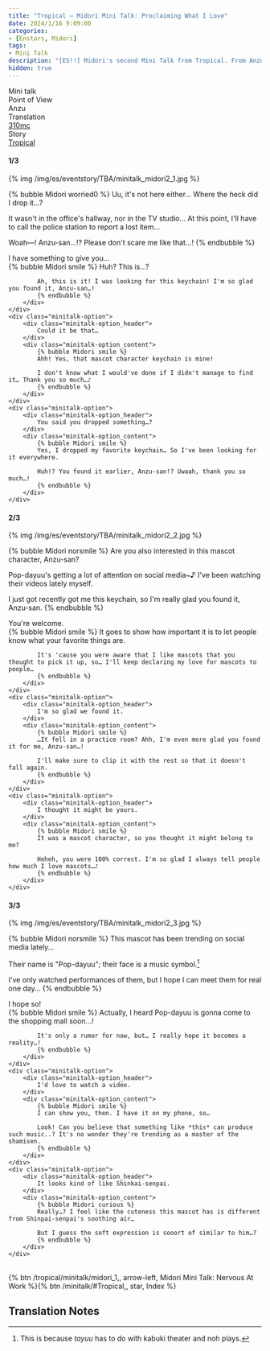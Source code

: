 ```yaml
---
title: "Tropical – Midori Mini Talk: Proclaiming What I Love"
date: 2024/1/16 9:09:00
categories:
- [Enstars, Midori]
tags:
- Mini Talk
description: "[ES!!] Midori's second Mini Talk from Tropical. From Anzu's POV."
hidden: true
---
```

<div class="three-wrapper" style="--storyColor:#965e7d;--storyColor-rgb:150,94,125;--storyColor-h:326.8;--storyColor-s: 23%;--storyColor-l:47.8%;">
    <div class="info-area">
        <div class="info">
            <div class="info-item characters">
                <div class="label">
                    Mini talk
                </div>
                <div class="value">
								<a href="/categories/Enstars/Midori" character="Midori"></a>
                </div>
            </div>
            <div class="info-item one">
                <div class="label">
                    Point of View
                </div>
                <div class="value">
                    Anzu
                </div>
            </div>
            <div class="info-item two">
                <div class="label">
                    Translation
                </div>
                <div class="value">
                    <a href="/about">310mc</a>
                </div>
            </div>
            <div class="info-item three">
                <div class="label">
                   Story
                </div>
                <div class="value">
                    <a href="/tropical">Tropical</a>
                </div>
            </div>
        </div>
    </div>
</div>

<!-- more -->

#### <div mt="rare"></div> 1/3

{% img /img/es/eventstory/TBA/minitalk_midori2_1.jpg %}

{% bubble Midori worried0 %}
Uu, it's not here either… Where the heck did I drop it…?

It wasn't in the office's hallway, nor in the TV studio… At this point, I'll have to call the police station to report a lost item…

Woah—! Anzu-san…!? Please don't scare me like that…!
{% endbubble %}

<div class="minitalk" character="Anzu">
    <div class="minitalk-option">
        <div class="minitalk-option_header">
            I have something to give you…
        </div>
        <div class="minitalk-option_content">
            {% bubble Midori smile %}
            Huh? This is…?

            Ah, this is it! I was looking for this keychain! I'm so glad you found it, Anzu-san…!
			{% endbubble %}
        </div>
    </div>
    <div class="minitalk-option">
        <div class="minitalk-option_header">
            Could it be that…
        </div>
        <div class="minitalk-option_content">
            {% bubble Midori smile %}
            Ahh! Yes, that mascot character keychain is mine!

            I don't know what I would've done if I didn't manage to find it… Thank you so much…♪
			{% endbubble %}
        </div>
    </div>
    <div class="minitalk-option">
        <div class="minitalk-option_header">
            You said you dropped something…?
        </div>
        <div class="minitalk-option_content">
            {% bubble Midori smile %}
            Yes, I dropped my favorite keychain… So I've been looking for it everywhere.

            Huh!? You found it earlier, Anzu-san!? Uwaah, thank you so much…!
			{% endbubble %}
        </div>
    </div>
</div>

#### <div mt="rare"></div> 2/3

{% img /img/es/eventstory/TBA/minitalk_midori2_2.jpg %}

{% bubble Midori norsmile %}
Are you also interested in this mascot character, Anzu-san?

Pop-dayuu's getting a lot of attention on social media~♪ I've been watching their videos lately myself.

I just got recently got me this keychain, so I'm really glad you found it, Anzu-san.
{% endbubble %}

<div class="minitalk" character="Anzu">
    <div class="minitalk-option">
        <div class="minitalk-option_header">
            You're welcome.
        </div>
        <div class="minitalk-option_content">
            {% bubble Midori smile %}
            It goes to show how important it is to let people know what your favorite things are.

            It's 'cause you were aware that I like mascots that you thought to pick it up, so… I'll keep declaring my love for mascots to people…
			{% endbubble %}
        </div>
    </div>
    <div class="minitalk-option">
        <div class="minitalk-option_header">
            I'm so glad we found it.
        </div>
        <div class="minitalk-option_content">
            {% bubble Midori smile %}
            …It fell in a practice room? Ahh, I'm even more glad you found it for me, Anzu-san…!

            I'll make sure to clip it with the rest so that it doesn't fall again.
			{% endbubble %}
        </div>
    </div>
    <div class="minitalk-option">
        <div class="minitalk-option_header">
            I thought it might be yours.
        </div>
        <div class="minitalk-option_content">
            {% bubble Midori smile %}
            It was a mascot character, so you thought it might belong to me?

            Heheh, you were 100% correct. I'm so glad I always tell people how much I love mascots…♪
			{% endbubble %}
        </div>
    </div>
</div>

#### <div mt="rare"></div> 3/3

{% img /img/es/eventstory/TBA/minitalk_midori2_3.jpg %}

{% bubble Midori norsmile %}
This mascot has been trending on social media lately…

Their name is "Pop-dayuu"; their face is a music symbol.[^1]

I've only watched performances of them, but I hope I can meet them for real one day…
{% endbubble %}

<div class="minitalk" character="Anzu">
    <div class="minitalk-option">
        <div class="minitalk-option_header">
          I hope so!
        </div>
        <div class="minitalk-option_content">
            {% bubble Midori smile %}
            Actually, I heard Pop-dayuu is gonna come to the shopping mall soon…!

            It's only a rumor for now, but… I really hope it becomes a reality…!
			{% endbubble %}
        </div>
    </div>
    <div class="minitalk-option">
        <div class="minitalk-option_header">
            I'd love to watch a video.
        </div>
        <div class="minitalk-option_content">
            {% bubble Midori smile %}
            I can show you, then. I have it on my phone, so…

            Look! Can you believe that something like *this* can produce such music..? It's no wonder they're trending as a master of the shamisen.
			{% endbubble %}
        </div>
    </div>
    <div class="minitalk-option">
        <div class="minitalk-option_header">
            It looks kind of like Shinkai-senpai.
        </div>
        <div class="minitalk-option_content">
            {% bubble Midori curious %}
            Really…? I feel like the cuteness this mascot has is different from Shinpai-senpai's soothing air…

            But I guess the soft expression is sooort of similar to him…?
			{% endbubble %}
        </div>
    </div>
</div>
<br>
<div toc>{% btn /tropical/minitalk/midori_1,, arrow-left, Midori Mini Talk: Nervous At Work %}{% btn /minitalk/#Tropical,, star, Index %}</div>

## Translation Notes

[^1]: This is because <em>tayuu</em> has to do with kabuki theater and noh plays.
